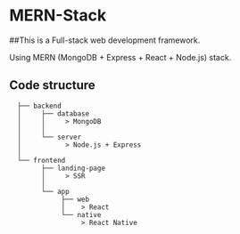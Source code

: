 # MERN-Stack

##This is a Full-stack web development framework.

Using MERN (MongoDB + Express + React + Node.js) stack.

## Code structure

      ├── backend  
      │     ├── database  
      │     │     > MongoDB  
      │     │   
      │     └── server  
      │           > Node.js + Express  
      │
      └── frontend  
            ├── landing-page  
            │     > SSR  
            │  
            └── app  
                 ├── web  
                 │    > React  
                 └── native
                      > React Native


